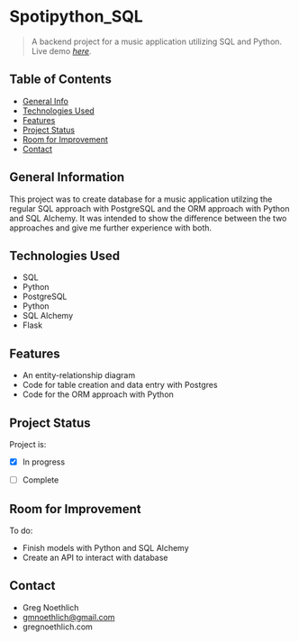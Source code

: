 # Spotipython_SQL
> A backend project for a music application utilizing SQL and Python.
> Live demo [_here_](https://www.example.com). <!-- If you have the project hosted somewhere, include the link here. -->

## Table of Contents
* [General Info](#general-information)
* [Technologies Used](#technologies-used)
* [Features](#features)
* [Project Status](#project-status)
* [Room for Improvement](#room-for-improvement)
* [Contact](#contact)


## General Information
This project was to create database for a music application utilzing the regular SQL approach with PostgreSQL and the ORM approach with Python and 
SQL Alchemy.  It was intended to show the difference between the two approaches and give me further experience with both.


## Technologies Used
- SQL
- Python
- PostgreSQL
- Python
- SQL Alchemy
- Flask


## Features
- An entity-relationship diagram
- Code for table creation and data entry with Postgres
- Code for the ORM approach with Python


## Project Status
Project is: 	
- [x] In progress
- [ ] Complete


## Room for Improvement
To do:
- Finish models with Python and SQL Alchemy
- Create an API to interact with database


## Contact
- Greg Noethlich
- gmnoethlich@gmail.com
- gregnoethlich.com
